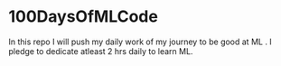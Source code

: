 # 100DaysOfMLCode
In this repo I will push my daily work of my journey to be good at ML . I pledge to dedicate atleast 2 hrs daily to learn ML.
